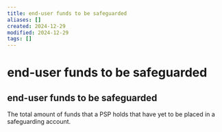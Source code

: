 ```yaml
---
title: end-user funds to be safeguarded
aliases: []
created: 2024-12-29
modified: 2024-12-29
tags: []
---
```

# end-user funds to be safeguarded
## end-user funds to be safeguarded

The total amount of funds that a PSP holds that have yet to be placed in a safeguarding account.
